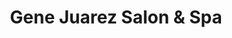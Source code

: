 ---
title: "Gene Juarez Salon & Spa"
url: /silverdale/gene-juarez-salon-and-spa/
shop: hairdresser
---
